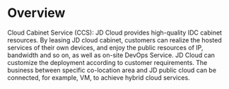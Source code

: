 # Overview 
      
Cloud Cabinet Service (CCS): JD Cloud provides high-quality IDC cabinet resources. By leasing JD cloud cabinet, customers can realize the hosted services of their own devices, and enjoy the public resources of IP, bandwidth and so on, as well as on-site DevOps Service. JD Cloud can customize the deployment according to customer requirements. The business between specific co-location area and JD public cloud can be connected, for example, VM, to achieve hybrid cloud services.

